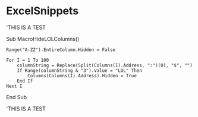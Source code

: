 # ExcelSnippets

'THIS IS A TEST

Sub MacroHideLOLColumns()
    
    Range("A:ZZ").EntireColumn.Hidden = False

    For I = 1 To 100
        columnString = Replace(Split(Columns(I).Address, ":")(0), "$", "")
        If Range(columnString & "3").Value = "LOL" Then
            Columns(Columns(I).Address).Hidden = True
        End If
    Next I

End Sub

'THIS IS A TEST

